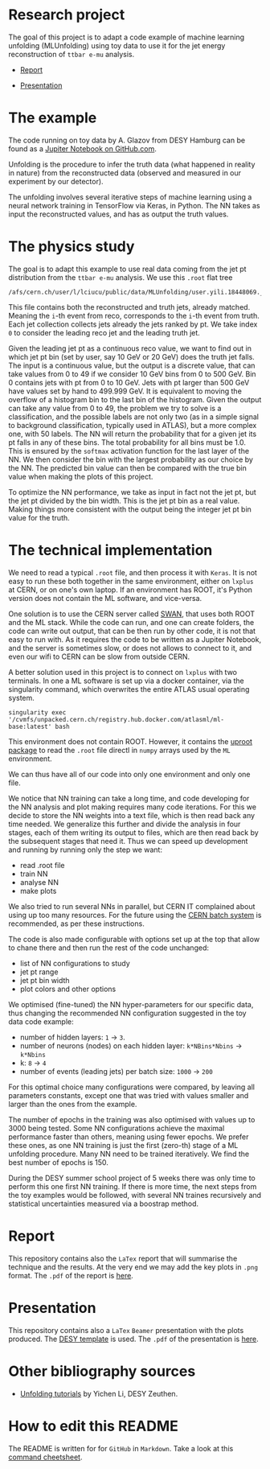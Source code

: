 # Research project

The goal of this project is to adapt a code example of machine learning unfolding (MLUnfolding) using toy data to use it for the jet energy reconstruction of `ttbar e-mu` analysis.

* [Report](./report/reportMLUnfolding.pdf)

* [Presentation](./presentation/Presentation.pdf)

# The example

The code running on toy data by A. Glazov from DESY Hamburg can be found as a [Jupiter Notebook on GitHub.com](https://github.com/aglazov/MLUnfold/blob/master/Unfold.ipynb).

Unfolding is the procedure to infer the truth data (what happened in reality in nature) from the reconstructed data (observed and measured in our experiment by our detector).

The unfolding involves several iterative steps of machine learning using a neural network training in TensorFlow via Keras, in Python. The NN takes as input the reconstructed values, and has as output the truth values.

# The physics study

The goal is to adapt this example to use real data coming from the jet pt distribution from the `ttbar e-mu` analysis. We use this `.root` flat tree 

```
/afs/cern.ch/user/l/lciucu/public/data/MLUnfolding/user.yili.18448069._000001.output.sync.root
```

This file contains both the reconstructed and truth jets, already matched. Meaning the `i`-th event from reco, corresponds to the `i`-th event from truth. Each jet collection collects jets already the jets ranked by pt. We take index `0` to consider the leading reco jet and the leading truth jet. 

Given the leading jet pt as a continuous reco value, we want to find out in which jet pt bin (set by user, say 10 GeV or 20 GeV) does the truth jet falls. The input is a continuous value, but the output is a discrete value, that can take values from 0 to 49 if we consider 10 GeV bins from 0 to 500 GeV. Bin 0 contains jets with pt from 0 to 10 GeV. Jets with pt larger than 500 GeV have values set by hand to 499.999 GeV. It is equivalent to moving the overflow of a histogram bin to the last bin of the histogram. Given the output can take any value from 0 to 49, the problem we try to solve is a classification, and the possible labels are not only two (as in a simple signal to background classification, typically used in ATLAS), but a more complex one, with 50 labels. The NN will return the probability that for a given jet its pt falls in any of these bins. The total probability for all bins must be 1.0. This is ensured by the `softmax` activation function for the last layer of the NN. We then consider the bin with the largest probability as our choice by the NN. The predicted bin value can then be compared with the true bin value when making the plots of this project.

To optimize the NN performance, we take as input in fact not the jet pt, but the jet pt divided by the bin width. This is the jet pt bin as a real value. Making things more consistent with the output being the integer jet pt bin value for the truth.

# The technical implementation

We need to read a typical `.root` file, and then process it with `Keras`. It is not easy to run these both together in the same environment, either on `lxplus` at CERN, or on one's own laptop. If an environment has ROOT, it's Python version does not contain the ML software, and vice-versa.

One solution is to use the CERN server called [SWAN](https://swan003.cern.ch), that uses both ROOT and the ML stack. While the code can run, and one can create folders, the code can write out output, that can be then run by other code, it is not that easy to run with. As it requires the code to be written as a Jupiter Notebook, and the server is sometimes slow, or does not allows to connect to it, and even our wifi to CERN can be slow from outside CERN.

A better solution used in this project is to connect on `lxplus` with two terminals. In one a ML software is set up via a docker container, via the singularity command, which overwrites the entire ATLAS usual operating system. 

```
singularity exec '/cvmfs/unpacked.cern.ch/registry.hub.docker.com/atlasml/ml-base:latest' bash
```

This environment does not contain ROOT. However, it contains the [uproot package](https://github.com/scikit-hep/uproot) to read the `.root` file directl in `numpy` arrays used by the `ML` environment. 

We can thus have all of our code into only one environment and only one file.

We notice that NN training can take a long time, and code developing for the NN analysis and plot making requires many code iterations. For this we decide to store the NN weights into a text file, which is then read back any time needed. We generalize this further and divide the analysis in four stages, each of them writing its output to files, which are then read back by the subsequent stages that need it. Thus we can speed up development and running by running only the step we want:

* read .root file
* train NN
* analyse NN
* make plots

We also tried to run several NNs in parallel, but CERN IT complained about using up too many resources. For the future using the [CERN batch system](http://batchdocs.web.cern.ch/batchdocs/tutorial/exercise8c.html) is recommended, as per these instructions.

The code is also made configurable with options set up at the top that allow to chane there and then run the rest of the code unchanged:
* list of NN configurations to study
* jet pt range
* jet pt bin width
* plot colors and other options

We optimised (fine-tuned) the NN hyper-parameters for our specific data, thus changing the recommended NN configuration suggested in the toy data code example:
* number of hidden layers: `1` -> `3`.
* number of neurons (nodes) on each hidden layer: `k*NBins*Nbins` -> `k*Nbins`
* k: `8` -> `4`
* number of events (leading jets) per batch size: `1000` -> `200`

For this optimal choice many configurations were compared, by leaving all parameters constants, except one that was tried with values smaller and larger than the ones from the example.

The number of epochs in the training was also optimised with values up to 3000 being tested. Some NN configurations achieve the maximal performance faster than others, meaning using fewer epochs. We prefer these ones, as one NN training is just the first (zero-th) stage of a ML unfolding procedure. Many NN need to be trained iteratively. We find the best number of epochs is 150.

During the DESY summer school project of 5 weeks there was only time to perform this one first NN training. If there is more time, the next steps from the toy examples would be followed, with several NN traines recursively and statistical uncertainties measured via a boostrap method.

# Report

This repository contains also the `LaTex` report that will summarise the technique and the results. At the very end we may add the key plots in `.png` format. The `.pdf` of the report is [here](./report/reportMLUnfolding.pdf).

# Presentation

This repository contains also a `LaTex` `Beamer` presentation with the plots produced. The [DESY template](https://pr.desy.de/e223/index_ger.html) is used. The `.pdf` of the presentation is [here](./presentation/Presentation.pdf).

# Other bibliography sources

* [Unfolding tutorials](http://www.desy.de/~liyichen) by Yichen Li, DESY Zeuthen. 

# How to edit this README

The README is written for for `GitHub` in `Markdown`. Take a look at this [command cheetsheet](https://github.com/adam-p/markdown-here/wiki/Markdown-Cheatsheet).